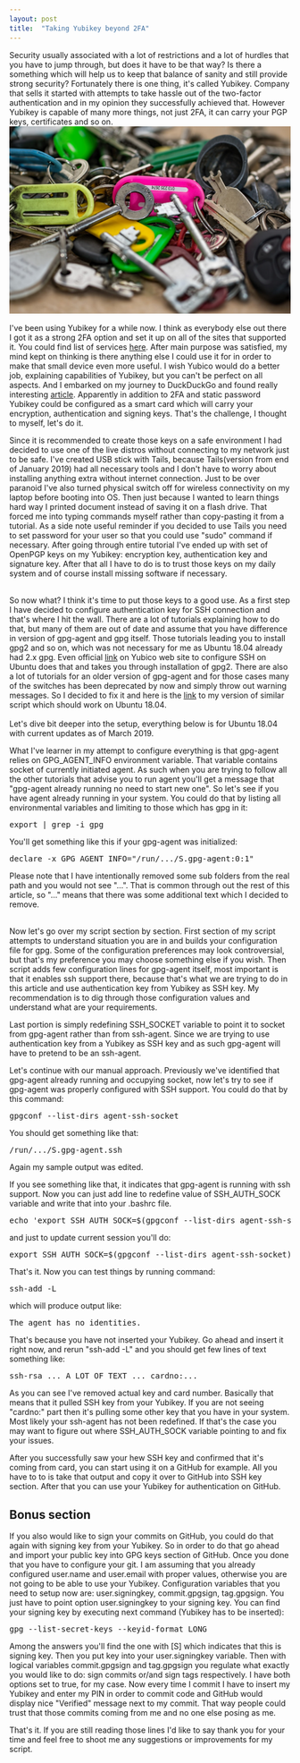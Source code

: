 ```yaml
---
layout: post 
title:  "Taking Yubikey beyond 2FA"
---
```


Security usually associated with a lot of restrictions and a lot of hurdles that you have to jump through, but does it have to be that way? Is there a something which will help us to keep that balance of sanity and still provide strong security? Fortunately there is one thing, it's called Yubikey. Company that sells it started with attempts to take hassle out of the two-factor authentication and in my opinion they successfully achieved that. However Yubikey is capable of many more things, not just 2FA, it can carry your PGP keys, certificates and so on.
![Keys picture](/assets/keys-525732_1280.jpg)
<!--more-->
I've been using Yubikey for a while now. I think as everybody else out there I got it as a strong 2FA option and set it up on all of the sites that supported it. You could find list of services <a href="https://www.yubico.com/works-with-yubikey/catalog/">here</a>. After main purpose was satisfied, my mind kept on thinking is there anything else I could use it for in order to make that small device even more useful. I wish Yubico would do a better job, explaining capabilities of Yubikey, but you can't be perfect on all aspects. And I embarked on my journey to DuckDuckGo and found really interesting <a href="https://blog.josefsson.org/2014/06/23/offline-gnupg-master-key-and-subkeys-on-yubikey-neo-smartcard/">article</a>. Apparently in addition to 2FA and static password Yubikey could be configured as a smart card which will carry your encryption, authentication and signing keys. That's the challenge, I thought to myself, let's do it.


Since it is recommended to create those keys on a safe environment I had decided to use one of the live distros without connecting to my network just to be safe. I've created USB stick with Tails, because Tails(version from end of January 2019) had all necessary tools and I don't have to worry about installing anything extra without internet connection. Just to be over paranoid I've also turned physical switch off for wireless connectivity on my laptop before booting into OS. Then just because I wanted to learn things hard way I printed document instead of saving it on a flash drive. That forced me into typing commands myself rather than copy-pasting it from a tutorial. As a side note useful reminder if you decided to use Tails you need to set password for your user so that you could use "sudo" command if necessary. After going through entire tutorial I've ended up with set of OpenPGP keys on my Yubikey: encryption key, authentication key and signature key. After that all I have to do is to trust those keys on my daily system and of course install missing software if necessary.

<br/>
So now what? I think it's time to put those keys to a good use. As a first step I have decided to configure authentication key for SSH connection and that's where I hit the wall. There are a lot of tutorials explaining how to do that, but many of them are out of date and assume that you have difference in version of gpg-agent and gpg itself. Those tutorials leading you to install gpg2 and so on, which was not necessary for me as Ubuntu 18.04 already had 2.x gpg. Even official <a href="https://developers.yubico.com/PGP/SSH_authentication/">link</a> on Yubico web site to configure SSH on Ubuntu does that and takes you through installation of gpg2. There are also a lot of tutorials for an older version of gpg-agent and for those cases many of the switches has been deprecated by now and simply throw out warning messages. So I decided to fix it and here is the <a href="https://github.com/sergshk/toolscripts/blob/master/yubi_ssh_config.sh">link</a> to my version of similar script which should work on Ubuntu 18.04. 
<br/>
<br/>
Let's dive bit deeper into the setup, everything below is for Ubuntu 18.04 with current updates as of March 2019.


What I've learner in my attempt to configure everything is that gpg-agent relies on GPG_AGENT_INFO environment variable. That variable contains socket of currently initiated agent. As such when you are trying to follow all the other tutorials that advise you to run agent you'll get a message that "gpg-agent already running no need to start new one". So let's see if you have agent already running in your system. You could do that by listing all environmental variables and limiting to those which has gpg in it:

<pre>
<span>export | grep -i gpg</span>
</pre>
You'll get something like this if your gpg-agent was initialized:
<pre>
<span>declare -x GPG_AGENT_INFO="/run/.../S.gpg-agent:0:1"</span>
</pre>
Please note that I have intentionally removed some sub folders from the real path and you would not see "...". That is common through out the rest of this article, so "..." means that there was some additional text which I decided to remove.

<br/>
Now let's go over my script section by section. First section of my script attempts to understand situation you are in and builds your configuration file for gpg. Some of the configuration preferences may look controversial, but that's my preference you may choose something else if you wish. Then script adds few configuration lines for gpg-agent itself, most important is that it enables ssh support there, because that's what we are trying to do in this article and use authentication key from Yubikey as SSH key. My recommendation is to dig through those configuration values and understand what are your requirements.


Last portion is simply redefining SSH_SOCKET variable to point it to socket from gpg-agent rather than from ssh-agent. Since we are trying to use authentication key from a Yubikey as SSH key and as such gpg-agent will have to pretend to be an ssh-agent.


Let's continue with our manual approach. Previously we've identified that gpg-agent already running and occupying socket, now let's try to see if gpg-agent was properly configured with SSH support. You could do that by this command:
<pre>
<span>gpgconf --list-dirs agent-ssh-socket</span>
</pre>
You should get something like that:
<pre>
<span>/run/.../S.gpg-agent.ssh</span>
</pre>
Again my sample output was edited.


If you see something like that, it indicates that gpg-agent is running with ssh support. Now you can just add line to redefine value of SSH_AUTH_SOCK variable and write that into your .bashrc file.
<pre>
<span>echo 'export SSH_AUTH_SOCK=$(gpgconf --list-dirs agent-ssh-socket)' &gt;&gt; ~/.bashrc</span>
</pre>

and just to update current session you'll do:
<pre>
<span>export SSH_AUTH_SOCK=$(gpgconf --list-dirs agent-ssh-socket)</span>
</pre>

That's it. Now you can test things by running command:
<pre>
<span>ssh-add -L </span>
</pre>
which will produce output like:
<pre>
<span>The agent has no identities.</span>
</pre>
That's because you have not inserted your Yubikey. Go ahead and insert it right now, and rerun "ssh-add -L" and you should get few lines of text something like:
<pre>
<span>ssh-rsa ... A_LOT_OF_TEXT ... cardno:...</span>
</pre>
As you can see I've removed actual key and card number. Basically that means that it pulled SSH key from your Yubikey. If you are not seeing "cardno:" part then it's pulling some other key that you have in your system. Most likely your ssh-agent has not been redefined. If that's the case you may want to figure out where SSH_AUTH_SOCK variable pointing to and fix your issues.


After you successfully saw your hew SSH key and confirmed that it's coming from card, you can start using it on a GitHub for example. All you have to to is take that output and copy it over to GitHub into SSH key section. After that you can use your Yubikey for authentication on GitHub.

## Bonus section

If you also would like to sign your commits on GitHub, you could do that again with signing key from your Yubikey. So in order to do that go ahead and import your public key into GPG keys section of GitHub. Once you done that you have to configure your git. I am assuming that you already configured user.name and user.email with proper values, otherwise you are not going to be able to use your Yubikey. Configuration variables that you need to setup now are: user.signingkey, commit.gpgsign, tag.gpgsign. You just have to point option user.signingkey to your signing key. You can find your signing key by executing next command (Yubikey has to be inserted):
<pre>
<span>gpg --list-secret-keys --keyid-format LONG</span>
</pre>
Among the answers you'll find the one with [S] which indicates that this is signing key. Then you put key into your user.signingkey variable. Then with logical variables commit.gpgsign and tag.gpgsign you regulate what exactly you would like to do: sign commits or/and sign tags respectively. I have both options set to true, for my case. Now every time I commit I have to insert my Yubikey and enter my PIN in order to commit code and GitHub would display nice "Verified" message next to my commit. That way people could trust that those commits coming from me and no one else posing as me.


That's it. If you are still reading those lines I'd like to say thank you for your time and feel free to shoot me any suggestions or improvements for my script.
